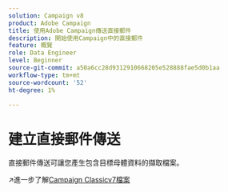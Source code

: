 ```yaml
---
solution: Campaign v8
product: Adobe Campaign
title: 使用Adobe Campaign傳送直接郵件
description: 開始使用Campaign中的直接郵件
feature: 概覽
role: Data Engineer
level: Beginner
source-git-commit: a50a6cc28d9312910668205e528888fae5d0b1aa
workflow-type: tm+mt
source-wordcount: '52'
ht-degree: 1%

---
```


# 建立直接郵件傳送

直接郵件傳送可讓您產生包含目標母體資料的擷取檔案。

:arrow_upper_right:進一步了解[Campaign Classicv7檔案](https://experienceleague.adobe.com/docs/campaign-classic/using/sending-messages/sending-direct-mail/about-direct-mail-channel.html)

